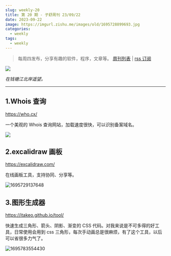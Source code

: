 ```yaml
---
slug: weekly-20
title: 第 20 期 - 子舒周刊 23/09/22
date: 2023-09-22
image: https://imgurl.zishu.me/images/old/1695728899693.jpg
categories:
  - weekly
tags:
  - weekly
---
```


> 每周四发布，分享有趣的软件，程序，文章等。 [周刊列表](/categories/weekly/) | [rss 订阅](/subscribe/)

![](https://imgurl.zishu.me/images/old/1695728899693.jpg)

*在钱塘江北岸遥望。*

---

## 1.Whois 查询

https://who.cx/

一个美观的 Whois 查询网站，加载速度很快，可以识别备案域名。

![](https://imgurl.zishu.me/images/old/1695728963549.jpg)

## 2.excalidraw 画板

https://excalidraw.com/

在线画板工具，支持协同、分享等。

![1695729137648](https://imgurl.zishu.me/images/old/1695729137648.jpg)

## 3.图形生成器

https://itakeo.github.io/tool/

快速生成三角形、箭头、阴影、渐变的 CSS 代码。对我来说是不可多得的好工具，日常使用会用到 css 三角形，每次手动画总是很麻烦，有了这个工具，以后可以省很多力气了。

![1695783554430](https://imgurl.zishu.me/images/old/1695783554430.jpg)